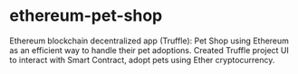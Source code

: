 # ethereum-pet-shop
Ethereum blockchain decentralized app (Truffle): Pet Shop using Ethereum as an efficient way to handle their pet adoptions. 
Created Truffle project UI to interact with Smart Contract, adopt pets using Ether cryptocurrency.
